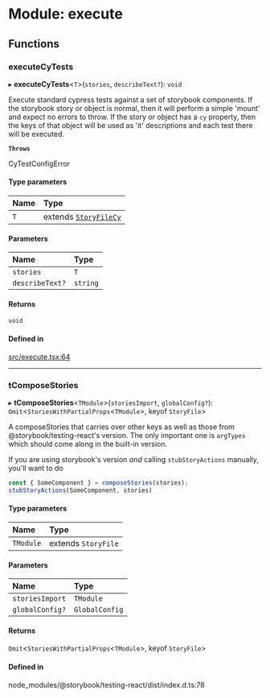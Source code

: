 # Module: execute

## Functions

### executeCyTests

▸ **executeCyTests**<`T`\>(`stories`, `describeText?`): `void`

Execute standard cypress tests against a set of storybook components.
If the storybook story or object is normal, then it will perform a simple
'mount' and expect no errors to throw. If the story or object has a `cy`
property, then the keys of that object will be used as 'it' descriptions
and each test there will be executed.

**`Throws`**

CyTestConfigError

#### Type parameters

| Name | Type |
| :------ | :------ |
| `T` | extends [`StoryFileCy`](types.md#storyfilecy) |

#### Parameters

| Name | Type |
| :------ | :------ |
| `stories` | `T` |
| `describeText?` | `string` |

#### Returns

`void`

#### Defined in

[src/execute.tsx:64](https://github.com/quotapath/cypress-storybook-component-tests/blob/aa91031/src/execute.tsx#L64)

___

### tComposeStories

▸ **tComposeStories**<`TModule`\>(`storiesImport`, `globalConfig?`): `Omit`<`StoriesWithPartialProps`<`TModule`\>, keyof `StoryFile`\>

A composeStories that carries over other keys as well as those from
@storybook/testing-react's version. The only important one is `argTypes`
which should come along in the built-in version.

If you are using storybook's version _and_ calling `stubStoryActions`
manually, you'll want to do
```ts
const { SomeComponent } = composeStories(stories);
stubStoryActions(SomeComponent, stories)
```

#### Type parameters

| Name | Type |
| :------ | :------ |
| `TModule` | extends `StoryFile` |

#### Parameters

| Name | Type |
| :------ | :------ |
| `storiesImport` | `TModule` |
| `globalConfig?` | `GlobalConfig` |

#### Returns

`Omit`<`StoriesWithPartialProps`<`TModule`\>, keyof `StoryFile`\>

#### Defined in

node_modules/@storybook/testing-react/dist/index.d.ts:78
